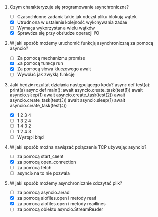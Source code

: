 1. Czym charakteryzuje się programowanie asynchroniczne?
    - [ ] Czasochłonne zadania takie jak odczyt pliku blokują wątek 
    - [X] Utrudniona w ustaleniu kolejność wykonywania zadań
    - [ ] Wymaga wykorzystania wielu wątków
    - [X] Sprawdza się przy obsłudze operacji I/O

2. W jaki sposób możemy uruchomić funkcję asynchroniczną za pomocą asyncio?
    - [ ] Za pomocą mechanizmu promise
    - [X] Za pomocą funkcji run
    - [X] Za pomocą słowa kluczowego await
    - [ ] Wywołać jak zwykłą funkcję

3. Jaki będzie rezultat działania następującego kodu?
   async def test(a):
       print(a)
   async def main():
       await asyncio.create_task(test(1))
       await asyncio.sleep(1)
       await asyncio.create_task(test(2))
       await asyncio.create_task(test(3))
       await asyncio.sleep(1)
       await asyncio.create_task(test(4))
    
    - [X] 1 2 3 4
    - [ ] 1 3 2 4
    - [ ] 1 4 3 2
    - [ ] 1 2 4 3
    - [ ] Wystąpi błąd
5. W jaki sposób można nawiązać połączenie TCP używając asyncio?
    - [ ] za pomocą start_client
    - [X] za pomocą open_connection
    - [ ] za pomocą fetch
    - [ ] asyncio na to nie pozwala

6. W jaki sposób możemy asynchronicznie odczytać plik?
    - [ ] za pomocą asyncio.aread
    - [X] za pomocą aiofiles.open i metody read
    - [X] za pomocą aiofiles.open i metody readlines
    - [ ] za pomocą obiektu asyncio.StreamReader
